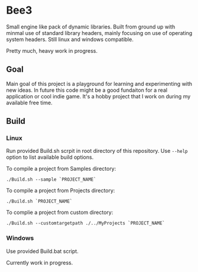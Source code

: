 # Bee3

Small engine like pack of dynamic libraries. 
Built from ground up with minmal use of standard library headers, mainly focusing on use of operating system headers.
Still linux and windows compatible.

Pretty much, heavy work in progress.

## Goal

Main goal of this project is a playground for learning and experimenting with new ideas.
In future this code might be a good fundaiton for a real application or cool indie game.
It's a hobby project that I work on during my available free time.

## Build

### Linux

Run provided Build.sh scrpit in root directory of this repository.
Use `--help` option to list available build options.

To compile a project from Samples directory:
```
./Build.sh --sample `PROJECT_NAME`
```

To compile a project from Projects directory:
```
./Build.sh `PROJECT_NAME`
```

To complie a project from custom directory:
```
./Build.sh --customtargetpath ./../MyProjects `PROJECT_NAME`
```

### Windows

Use provided Build.bat script.

Currently work in progress.
